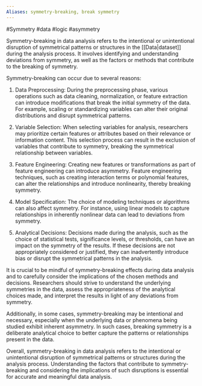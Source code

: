 ```yaml
---
Aliases: symmetry-breaking, break symmetry
---
```

#Symmetry #data #logic #asymmetry

  
Symmetry-breaking in data analysis refers to the intentional or unintentional disruption of symmetrical patterns or structures in the [[Data|dataset]] during the analysis process. It involves identifying and understanding deviations from symmetry, as well as the factors or methods that contribute to the breaking of symmetry.

Symmetry-breaking can occur due to several reasons:

1. Data Preprocessing: During the preprocessing phase, various operations such as data cleaning, normalization, or feature extraction can introduce modifications that break the initial symmetry of the data. For example, scaling or standardizing variables can alter their original distributions and disrupt symmetrical patterns.
    
2. Variable Selection: When selecting variables for analysis, researchers may prioritize certain features or attributes based on their relevance or information content. This selection process can result in the exclusion of variables that contribute to symmetry, breaking the symmetrical relationship between variables.
    
3. Feature Engineering: Creating new features or transformations as part of feature engineering can introduce asymmetry. Feature engineering techniques, such as creating interaction terms or polynomial features, can alter the relationships and introduce nonlinearity, thereby breaking symmetry.
    
4. Model Specification: The choice of modeling techniques or algorithms can also affect symmetry. For instance, using linear models to capture relationships in inherently nonlinear data can lead to deviations from symmetry.
    
5. Analytical Decisions: Decisions made during the analysis, such as the choice of statistical tests, significance levels, or thresholds, can have an impact on the symmetry of the results. If these decisions are not appropriately considered or justified, they can inadvertently introduce bias or disrupt the symmetrical patterns in the analysis.
    

It is crucial to be mindful of symmetry-breaking effects during data analysis and to carefully consider the implications of the chosen methods and decisions. Researchers should strive to understand the underlying symmetries in the data, assess the appropriateness of the analytical choices made, and interpret the results in light of any deviations from symmetry.

Additionally, in some cases, symmetry-breaking may be intentional and necessary, especially when the underlying data or phenomena being studied exhibit inherent asymmetry. In such cases, breaking symmetry is a deliberate analytical choice to better capture the patterns or relationships present in the data.

Overall, symmetry-breaking in data analysis refers to the intentional or unintentional disruption of symmetrical patterns or structures during the analysis process. Understanding the factors that contribute to symmetry-breaking and considering the implications of such disruptions is essential for accurate and meaningful data analysis.